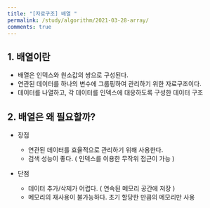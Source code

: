 ```yaml
---
title: "[자료구조] 배열 "
permalink: /study/algorithm/2021-03-28-array/
comments: true
---
```


## 1. 배열이란

- 배열은 인덱스와 원소값의 쌍으로 구성된다.
- 연관된 데이터를 하나의 변수에 그룹핑하여 관리하기 위한 자료구조이다.
- 데이터를 나열하고, 각 데이터를 인덱스에 대응하도록 구성한 데이터 구조

## 2. 배열은 왜 필요할까?

- 장점

  - 연관된 데이터를 효율적으로 관리하기 위해 사용한다.
  - 검색 성능이 좋다. ( 인덱스를 이용한 무작위 접근이 가능 )

- 단점
  - 데이터 추가/삭제가 어렵다. ( 연속된 메모리 공간에 저장 )
  - 메모리의 재사용이 불가능하다. 초기 할당한 만큼의 메모리만 사용
